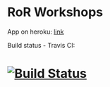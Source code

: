 RoR Workshops
================

App on heroku: [link](https://netguru-sample.herokuapp.com)

Build status - Travis CI:

[![Build Status](https://travis-ci.org/lani13/netguru-sample.svg?branch=master)](https://travis-ci.org/lani13/netguru-sample)
================